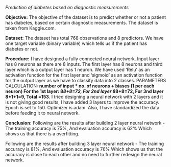 *Prediction of diabetes based on diagnostic measurements*

**Objective:**
The objective of the dataset is to predict whether or not a patient has diabetes, based on certain diagnostic measurements. The dataset is taken from Kaggle.com.

**Dataset:**
The dataset has total 768 observations and 8 predictors. We have one target variable (binary variable) which tells us if the patient has diabetes or not.

**Procedure:**
I have designed a fully connected neural network. Input layer has 8 neurons as there are 8 inputs. The first layer has 8 neurons and third layer which is a output layer has 1 neuron. We have used ‘Relu’ as an activation function for the first layer and ‘sigmoid’ as an activation function for the output layer as we have to classify data into 2 classes.
PARAMETERS CALCULATION:
**number of input * no. of neurons + biases (1 per each neuron)
For the 1st layer: 8*8+8=72,
For 2nd layer 8*8+8=72,
For 3nd layer 8*1+1=9,
Total =153**.
I tried designing a neural network with 2 layers and it is not giving good results, I have added 3 layers to improve the accuracy. Epoch is set to 150. Optimizer is adam. Also, I have standardized the data before feeding it to neural network. 

**Conclusion:**
Following are the results after building 2 layer neural network -
The training accuracy is 75%, 
And evaluation accuracy is 62%
Which shows us that there is a overfitting.

Following are the results after building 3 layer neural network -
The training accuracy is 81%,
And evaluation accuracy is 76%
Which shows us that the accuracy is close to each other and no need to further redesign the neural network.

